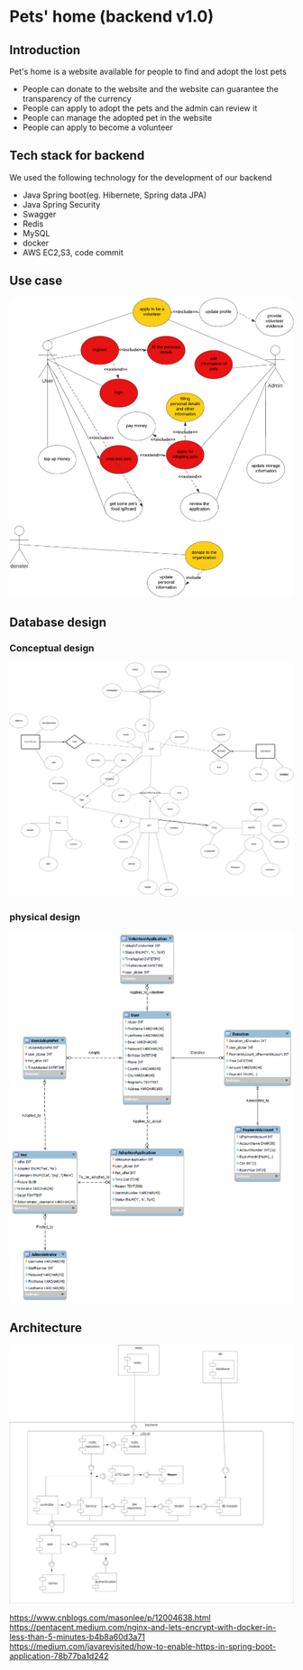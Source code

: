 # Pets' home (backend v1.0)
## Introduction
Pet's home is a website available for people to find 
and adopt the lost pets
- People can donate to the website and the website 
can guarantee the transparency of the currency
- People can apply to adopt the pets and the admin can review it 
- People can manage the adopted pet in the website 
- People can apply to become a volunteer
## Tech stack for backend
We used the following technology for the development of our backend

- Java Spring boot(eg. Hibernete, Spring data JPA)
- Java Spring Security
- Swagger
- Redis
- MySQL
- docker
- AWS EC2,S3, code commit
## Use case
![usecase.png](./picturefold/usecase.png)
## Database design
### Conceptual design
![database.png](./picturefold/database.png)

### physical design
![physical_design.png](./picturefold/physical_design.png)

## Architecture
![architecture.png](./picturefold/architecture.png)

https://www.cnblogs.com/masonlee/p/12004638.html
https://pentacent.medium.com/nginx-and-lets-encrypt-with-docker-in-less-than-5-minutes-b4b8a60d3a71
https://medium.com/javarevisited/how-to-enable-https-in-spring-boot-application-78b77ba1d242
